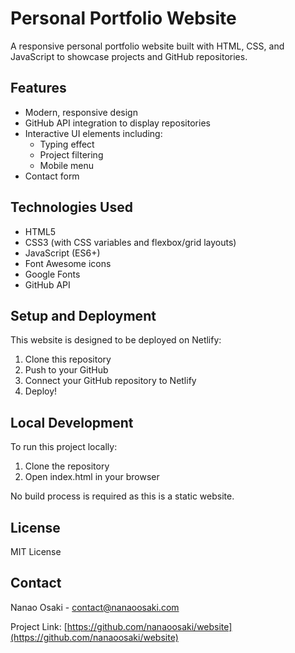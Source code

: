 # Personal Portfolio Website

A responsive personal portfolio website built with HTML, CSS, and JavaScript to showcase projects and GitHub repositories.

## Features

- Modern, responsive design
- GitHub API integration to display repositories
- Interactive UI elements including:
  - Typing effect
  - Project filtering
  - Mobile menu
- Contact form

## Technologies Used

- HTML5
- CSS3 (with CSS variables and flexbox/grid layouts)
- JavaScript (ES6+)
- Font Awesome icons
- Google Fonts
- GitHub API

## Setup and Deployment

This website is designed to be deployed on Netlify:

1. Clone this repository
2. Push to your GitHub
3. Connect your GitHub repository to Netlify
4. Deploy!

## Local Development

To run this project locally:

1. Clone the repository
2. Open index.html in your browser

No build process is required as this is a static website.

## License

MIT License

## Contact

Nanao Osaki - contact@nanaoosaki.com

Project Link: [https://github.com/nanaoosaki/website](https://github.com/nanaoosaki/website)
